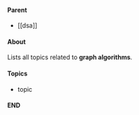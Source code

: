 #### Parent
- [[dsa]]

#### About
Lists all topics related to **graph algorithms**.

#### Topics
- topic

#### END
